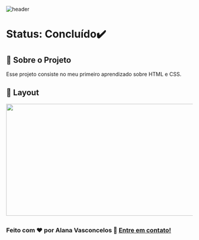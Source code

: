 ![header](https://user-images.githubusercontent.com/93610017/158032559-162cb4bb-2967-4fdc-b4cc-3099a2a8d083.png)

# Status: Concluído✔️

## 🚀 Sobre o Projeto

Esse projeto consiste no meu primeiro aprendizado sobre HTML e CSS.

## 🎨 Layout

<p align="center">
  <img width="600" height="303" src="/assets/img/mundopet.gif" />
</p>

##

### Feito com ❤️ por Alana Vasconcelos 👋 [Entre em contato!](https://www.linkedin.com/in/alanavasconcelos)

